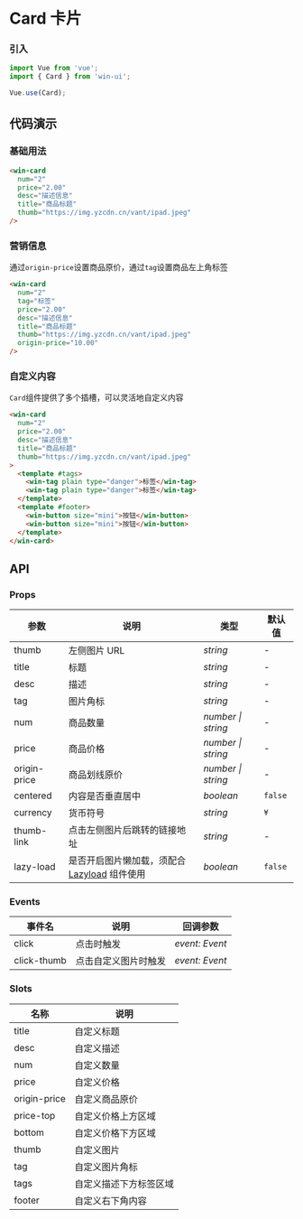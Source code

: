 # Card 卡片

### 引入

```js
import Vue from 'vue';
import { Card } from 'win-ui';

Vue.use(Card);
```

## 代码演示

### 基础用法

```html
<win-card
  num="2"
  price="2.00"
  desc="描述信息"
  title="商品标题"
  thumb="https://img.yzcdn.cn/vant/ipad.jpeg"
/>
```

### 营销信息

通过`origin-price`设置商品原价，通过`tag`设置商品左上角标签

```html
<win-card
  num="2"
  tag="标签"
  price="2.00"
  desc="描述信息"
  title="商品标题"
  thumb="https://img.yzcdn.cn/vant/ipad.jpeg"
  origin-price="10.00"
/>
```

### 自定义内容

`Card`组件提供了多个插槽，可以灵活地自定义内容

```html
<win-card
  num="2"
  price="2.00"
  desc="描述信息"
  title="商品标题"
  thumb="https://img.yzcdn.cn/vant/ipad.jpeg"
>
  <template #tags>
    <win-tag plain type="danger">标签</win-tag>
    <win-tag plain type="danger">标签</win-tag>
  </template>
  <template #footer>
    <win-button size="mini">按钮</win-button>
    <win-button size="mini">按钮</win-button>
  </template>
</win-card>
```

## API

### Props

| 参数 | 说明 | 类型 | 默认值 |
| --- | --- | --- | --- |
| thumb | 左侧图片 URL | _string_ | - |
| title | 标题 | _string_ | - |
| desc | 描述 | _string_ | - |
| tag | 图片角标 | _string_ | - |
| num | 商品数量 | _number \| string_ | - |
| price | 商品价格 | _number \| string_ | - |
| origin-price | 商品划线原价 | _number \| string_ | - |
| centered | 内容是否垂直居中 | _boolean_ | `false` |
| currency | 货币符号 | _string_ | `¥` |
| thumb-link | 点击左侧图片后跳转的链接地址 | _string_ | - |
| lazy-load | 是否开启图片懒加载，须配合 [Lazyload](#/zh-CN/lazyload) 组件使用 | _boolean_ | `false` |

### Events

| 事件名      | 说明                 | 回调参数       |
| ----------- | -------------------- | -------------- |
| click       | 点击时触发           | _event: Event_ |
| click-thumb | 点击自定义图片时触发 | _event: Event_ |

### Slots

| 名称         | 说明                   |
| ------------ | ---------------------- |
| title        | 自定义标题             |
| desc         | 自定义描述             |
| num          | 自定义数量             |
| price        | 自定义价格             |
| origin-price | 自定义商品原价         |
| price-top    | 自定义价格上方区域     |
| bottom       | 自定义价格下方区域     |
| thumb        | 自定义图片             |
| tag          | 自定义图片角标         |
| tags         | 自定义描述下方标签区域 |
| footer       | 自定义右下角内容       |
